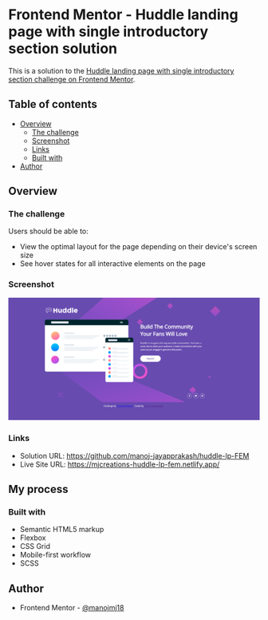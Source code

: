 # Frontend Mentor - Huddle landing page with single introductory section solution

This is a solution to the [Huddle landing page with single introductory section challenge on Frontend Mentor](https://www.frontendmentor.io/challenges/huddle-landing-page-with-a-single-introductory-section-B_2Wvxgi0).

## Table of contents

- [Overview](#overview)
  - [The challenge](#the-challenge)
  - [Screenshot](#screenshot)
  - [Links](#links)
  - [Built with](#built-with)
- [Author](#author)

## Overview

### The challenge

Users should be able to:

- View the optimal layout for the page depending on their device's screen size
- See hover states for all interactive elements on the page

### Screenshot

![Desktop view](./Huddle.png)

### Links

- Solution URL: https://github.com/manoj-jayapprakash/huddle-lp-FEM
- Live Site URL: https://mjcreations-huddle-lp-fem.netlify.app/

## My process

### Built with

- Semantic HTML5 markup
- Flexbox
- CSS Grid
- Mobile-first workflow
- SCSS

## Author

- Frontend Mentor - [@manojmj18](https://www.frontendmentor.io/profile/manojmj18)
